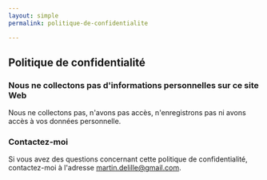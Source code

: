 ```yaml
---
layout: simple
permalink: politique-de-confidentialite

---
```

## Politique de confidentialité

### Nous ne collectons pas d'informations personnelles sur ce site Web

Nous ne collectons pas, n'avons pas accès, n'enregistrons pas ni avons accès à vos données personnelle.

### Contactez-moi

Si vous avez des questions concernant cette politique de confidentialité, contactez-moi à l'adresse [martin.delille@gmail.com](mailto:margin.delille@gmail.com).